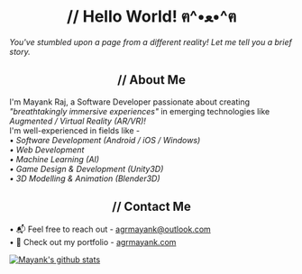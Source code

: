 <h1 align="center">// Hello World! ฅ^•ﻌ•^ฅ</h1>

<!--
**AgrMayank/AgrMayank** is a ✨ _special_ ✨ repository because its `README.md` (this file) appears on your GitHub profile.

Here are some ideas to get you started:

- 🔭 I’m currently working on ...
- 🌱 I’m currently learning ...
- 👯 I’m looking to collaborate on ...
- 🤔 I’m looking for help with ...
- 💬 Ask me about ...
- 📫 How to reach me: ...
- 😄 Pronouns: ...
- ⚡ Fun fact: ...
-->

_You've stumbled upon a page from a different reality! Let me tell you a brief story._


<h2 align="center">// About Me</h2>

I'm Mayank Raj, a Software Developer passionate about creating _"breathtakingly immersive experiences"_ in emerging technologies like _Augmented / Virtual Reality (AR/VR)!_<br>
I'm well-experienced in fields like - <br>
• _Software Development (Android / iOS / Windows)<br>
• Web Development<br>
• Machine Learning (AI)<br>
• Game Design & Development (Unity3D)<br>
• 3D Modelling & Animation (Blender3D)_<br>

<h2 align="center">// Contact Me</h2>

• 📬 Feel free to reach out - [agrmayank@outlook.com](mailto:agrmayank@outlook.com)<br>
• 🎨 Check out my portfolio - [agrmayank.com](https://agrmayank.com/)

[![Mayank's github stats](https://github-readme-stats.vercel.app/api?username=AgrMayank&show_icons=true&hide=["stars"]&title_color=fbeb58&icon_color=fbeb58&text_color=fbeb58&bg_color=535a60)](https://github.com/anuraghazra/github-readme-stats)
 
